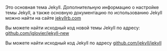 Это основная тема Jekyll. Дополнительную информацию о настройке темы Jekyll, а также основную документацию по использованию Jekyll можно найти на сайте [jekyllrb.com](http://jekyllrb.com/)

Вы можете найти исходный код новой темы Jekyll по адресу: [github.com/jglovier/jekyll-new](https://github.com/jglovier/jekyll-new)

Вы можете найти исходный код Jekyll по адресу [github.com/jekyll/jekyll](https://github.com/jekyll/jekyll) 